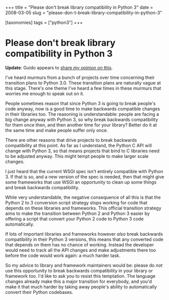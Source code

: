+++
title = "Please don't break library compatibility in Python 3"
date = 2008-03-05
slug = "please-don-t-break-library-compatibility-in-python-3"

[taxonomies]
tags = ["python3"]
+++

# Please don't break library compatibility in Python 3

**Update**: Guido appears to [share my opinion on
this](http://www.artima.com/weblogs/viewpost.jsp?thread=227041).

I've heard murmurs from a bunch of projects over time concerning their
transition plans to Python 3.0. These transition plans are naturally
vague at this stage. There's one theme I've heard a few times in these
murmurs that worries me enough to speak out on it.

People sometimes reason that since Python 3 is going to break people's
code anyway, now is a good time to make backwards compatible changes in
their libraries too. The reasoning is understandable: people are facing
a big change anyway with Python 3, so why break backwards compatibility
for them once then, and then another time for your library? Better do it
at the same time and make people suffer only once.

There are other reasons that drive projects to break backwards
compatibility at this point. As far as I understand, the Python C API
will change with Python 3, so that means projects that bind to C
libraries need to be adjusted anyway. This might tempt people to make
larger scale changes.

I just heard that the current WSGI spec isn't entirely compatible with
Python 3. If that is so, and a new version of the spec is needed, then
that might give some frameworks that use WSGI an opportunity to clean up
some things and break backwards compatibility.

While very understandable, the negative consequence of all this is that
the Python 2 to 3 conversion script strategy stops working for code that
depends on these libraries and frameworks. This official transition
strategy aims to make the transition between Python 2 and Python 3
easier by offering a script that convert your Python 2 code to Python 3
code automatically.

If lots of important libraries and frameworks however *also* break
backwards compatibility in their Python 3 versions, this means that any
converted code that depends on them has no chance of working. Instead
the developer would need to track all the API changes and make
adjustments there too before the code would work again: a much harder
task.

So my advice to library and framework maintainers would be: please do
*not* use this opportunity to break backwards compatibility in your
library or framework too. I'd like to ask you to resist this temptation.
The language changes already make this a major transition for everybody,
and you'd make it that much harder by taking away people's ability to
automatically convert their Python codebases.
